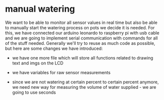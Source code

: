 # manual watering

We want to be able to monitor all sensor values in real time but also be able to manually start the watering process on pots we decide it is needed. For this, we have connected our arduino leonardo to raspberry pi with usb cable and we are going to implement serial communication with commands for all of the stuff needed. Generally we'll try to reuse as much code as possible, but here are some changes we have introduced:
  
  - we have one more file which will store all functions related to drawing text and imgs on the LCD
  
  - we have variables for raw sensor measurements
  
  - since we are not watering at certain percent to certain percent anymore, we need new way for measuring the volume of water supplied - we are going to use seconds